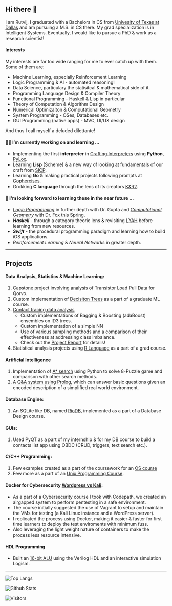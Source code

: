 ## Hi there 👋

I am Rutvij, I graduated with a Bachelors in CS from [Univesity of Texas at Dallas](https://utdallas.edu/) and am pursuing a M.S. in CS there. My grad specialization is in Intelligent Systems. Eventually, I would like to pursue a PhD & work as a research scientist!

#### Interests
My interests are far too wide ranging for me to ever catch up with them. Some of them are:

- Machine Learning, especially Reinforcement Learning
- Logic Programming & AI - automated reasoning!
- Data Science, particulary the statisitcal & mathematical side of it.
- Programming Language Design & Compiler Theory
- Functional Programming - Haskell & Lisp in particular
- Theory of Computation & Algorithm Design
- Numerical Optimizaiton & Computational Geometry
- System Programming - OSes, Databases etc.
- GUI Programming (native apps) - MVC, UI/UX design 

And thus I call myself a deluded dilettante!

#### 🔭🌱 I’m currently working on and learning ...

- Implementing the first **interpreter** in [Crafting Interpreters](http://craftinginterpreters.com) using **Python**, [PyLox](https://github.com/0xrutvij/PyLox).
- Learning **Lisp** (Scheme) & a new way of looking at fundamentals of our craft from [SICP](https://mitpress.mit.edu/sites/default/files/sicp/full-text/book/book.html).
- Learning **Go** & making practical projects following prompts at [Gophercises](https://gophercises.com).
- Grokking **C language** through the lens of its creators [K&R2](https://www.cprogramming.com/books/ritchie.html).

#### 🤔 I'm looking forward to learning these in the near future ...
  
- [_Logic Programming_](https://catalog.utdallas.edu/2020/graduate/courses/cs6374) in further depth with Dr. Gupta and [_Computational Geometry_](https://catalog.utdallas.edu/2021/graduate/courses/cs6319) with Dr. Fox this Spring.
- **_Haskell_** - through a category theoric lens & revisiting [LYAH](https://web.archive.org/web/20211125090205/http://learnyouahaskell.com/chapters) before learning from new resources.
- **_Swift_** - the procedural programming paradigm and learning how to build iOS applications.
- _Reinforcement Learning_ & _Neural Networks_ in greater depth.

---------------------------------------------------------------------------------------------------------------------------------------

## Projects

#### Data Analysis, Statistics & Machine Learning:

1. Capstone project involving [analysis](https://github.com/0xrutvij/loadPullDataAnalysis) of Transistor Load Pull Data for Qorvo. 
2. Custom implementation of [Decisiton Trees](https://github.com/0xrutvij/decisionTree) as a part of a graduate ML course. 
3. [Contact tracing data analysis](https://github.com/0xrutvij/MLfinalProject)
   - Custom implementations of Bagging & Boosting (adaBoost) ensembles on ID3 trees.
   - Custom implementation of a simple NN
   - Use of various sampling methods and a comparison of their effectiveness at addressing class imbalance.
   - Check out the [Project Report](https://github.com/0xrutvij/MLfinalProject/blob/main/ML_Final_Report.pdf) for details!
4. Statistical analysis projects using [R Language]() as a part of a grad course.

#### Artificial Intelligence

1. Implementation of [A* search]() using Python to solve 8-Puzzle game and comparison with other search methods.
2. A [Q&A system using Prolog](), which can answer basic questions given an encoded description of a simplified real world environment.

#### Database Engine: 
  
1. An SQLite like DB, named [RioDB](https://github.com/0xrutvij/rioDatabaseEngine), implemented as a part of a Database Design course. 
  
#### GUIs: 
  
1. Used PyQT as a part of my internship & for my DB course to build a contacts list app using OBDC (CRUD, triggers, text search etc.).
  
#### C/C++ Programming: 
  
1. Few examples created as a part of the coursework for an [OS course](https://github.com/0xrutvij/CS4348-OperatingSystemConcepts)
2. Few more as a part of an [Unix Programming Course](https://github.com/0xrutvij/Archive/tree/main/HWs/Unix_C).
  
  
#### Docker for Cybersecurity [Wordpress vs Kali](https://github.com/0xrutvij/wpVSkali):
  
- As a part of a Cybersecurity course I took with Codepath, we created an airgapped system to perform pentesting in a safe environment. 
- The course initially suggested the use of Vagrant to setup and maintain the VMs for testing (a Kali Linux instance and a WordPress server). 
- I replicated the process using Docker, making it easier & faster for first time learners to deploy the test enviroments with minimum fuss. 
- Also leveraging the light weight nature of containers to make the process less resource intensive. 
  
  
#### HDL Programming

- Built an [16-bit ALU](https://github.com/0xrutvij/16bit-ALU-iverilog) using the Verilog HDL and an interactive simulation Logism.

-------------------
![Top Langs](https://github-readme-stats.vercel.app/api/top-langs/?username=0xrutvij&hide=jupyter%20notebook&layout=compact)

![Github Stats](https://github-readme-stats.vercel.app/api?username=0xrutvij&count_private=true&show_icons=true&include_all_commits=true)

![Visitors](https://visitor-badge.glitch.me/badge?page_id=0xrutvij.0xrutvij&left_color=gray&right_color=blue)





<!--
**0xrutvij/0xrutvij** is a ✨ _special_ ✨ repository because its `README.md` (this file) appears on your GitHub profile.

Here are some ideas to get you started:

- 🔭 I’m currently working on ...
- 🌱 I’m currently learning ...
- 👯 I’m looking to collaborate on ...
- 🤔 I’m looking for help with ...
- 💬 Ask me about ...
- 📫 How to reach me: ...
- 😄 Pronouns: ...
- ⚡ Fun fact: ...
-->
